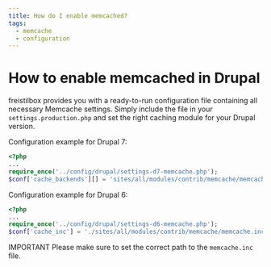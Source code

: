 ```yaml
---
title: How do I enable memcached?
tags:
  - memcache
  - configuration
---
```


# How to enable memcached in Drupal

freistilbox provides you with a ready-to-run configuration file containing all
necessary Memcache settings. Simply include the file in your
`settings.production.php` and set the right caching module for your Drupal
version.

Configuration example for Drupal 7:

```php
<?php
...
require_once('../config/drupal/settings-d7-memcache.php');  
$conf['cache_backends'][] = 'sites/all/modules/contrib/memcache/memcache.inc';
```

Configuration example for Drupal 6:

```php
<?php
...
require_once('../config/drupal/settings-d6-memcache.php');  
$conf['cache_inc'] = './sites/all/modules/contrib/memcache/memcache.inc';
```

<span class="label important">IMPORTANT</span> Please make sure to set the
correct path to the `memcache.inc` file.
